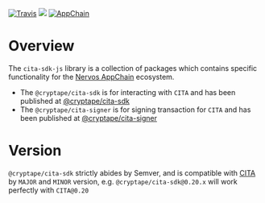 [![Travis](https://travis-ci.org/cryptape/cita-sdk-js.svg?branch=develop)](https://travis-ci.org/cryptape/cita-sdk-js)
![](https://camo.githubusercontent.com/ecafd86d8356a1adc60fb4fd393bcc7584187f99/68747470733a2f2f696d672e736869656c64732e696f2f62616467652f6d61696e7461696e6564253230776974682d6c65726e612d6363303066662e737667)
[![AppChain](https://img.shields.io/badge/made%20for-Nervos%20AppChain-blue.svg)](https://appchain.nervos.org)

# Overview

The `cita-sdk-js` library is a collection of packages which contains specific functionality for the [Nervos AppChain](http://appchain.nervos.org/) ecosystem.

- The `@cryptape/cita-sdk` is for interacting with `CITA` and has been published at [@cryptape/cita-sdk](https://www.npmjs.com/package/@cryptape/cita-sdk)
- The `@cryptape/cita-signer` is for signing transaction for `CITA` and has been published at [@cryptape/cita-signer](https://www.npmjs.com/package/@cryptape/cita-signer)

# Version

`@cryptape/cita-sdk` strictly abides by Semver, and is compatible with [CITA](https://github.com/cryptape/cita) by `MAJOR` and `MINOR` version, e.g. `@cryptape/cita-sdk@0.20.x` will work perfectly with `CITA@0.20`
